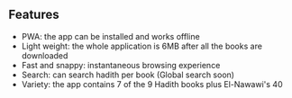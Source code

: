 ## Features
- PWA: the app can be installed and works offline
- Light weight: the whole application is 6MB after all the books are downloaded
- Fast and snappy: instantaneous browsing experience
- Search: can search hadith per book (Global search soon)
- Variety: the app contains 7 of the 9 Hadith books plus El-Nawawi's 40 
